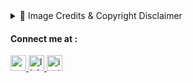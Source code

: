 <details>
  <summary>📸 Image Credits & Copyright Disclaimer</summary>

  Some images used in this repository are sourced from Google and other publicly available websites.  
  All image rights remain with their original owners and creators.

  This repository is maintained for **educational and non-commercial purposes only**.

  If you are a copyright holder and believe your image is used improperly,  
  please [open an issue](https://github.com/prashun07/Last_minute_notes_cpp/issues) or contact me directly.  
  The content will be **removed or replaced promptly** upon request.

</details>

#### Connect me at :

<div align="left">

<a href="mailto:pkjhamkt@gmail.com">
    <img src="https://img.shields.io/static/v1?message=Email&logo=gmail&label=&color=EA4335&logoColor=white&labelColor=&style=for-the-badge" height="25" alt="email logo" />
    </a>
  <a href="https://www.linkedin.com/in/prashunkumar/" target="_blank">
    <img src="https://img.shields.io/static/v1?message=LinkedIn&logo=linkedin&label=&color=0077B5&logoColor=white&labelColor=&style=for-the-badge" height="25" alt="linkedin logo"  />
  </a>
  <a href="https://www.instagram.com/dreamer_jha/" target="_blank">
    <img src="https://img.shields.io/static/v1?message=Instagram&logo=instagram&label=&color=E4405F&logoColor=white&labelColor=&style=for-the-badge" height="25" alt="instagram logo"  />
  </a>

</div>

###